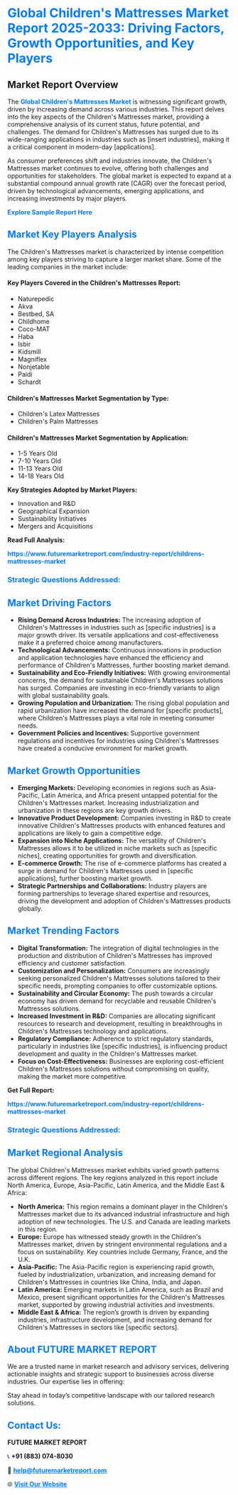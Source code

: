 <h1 style="color: #007BFF;">Global Children's Mattresses Market Report 2025-2033: Driving Factors, Growth Opportunities, and Key Players</h1>

<section id="overview">
<h2>Market Report Overview</h2>
<p>The <a href="https://www.futuremarketreport.com/industry-report/childrens-mattresses-market" style="color: #007BFF; text-decoration: none;"><strong>Global Children's Mattresses Market</strong></a> is witnessing significant growth, driven by increasing demand across various industries. This report delves into the key aspects of the Children's Mattresses market, providing a comprehensive analysis of its current status, future potential, and challenges. The demand for Children's Mattresses has surged due to its wide-ranging applications in industries such as [insert industries], making it a critical component in modern-day [applications].</p>
<p>As consumer preferences shift and industries innovate, the Children's Mattresses market continues to evolve, offering both challenges and opportunities for stakeholders. The global market is expected to expand at a substantial compound annual growth rate (CAGR) over the forecast period, driven by technological advancements, emerging applications, and increasing investments by major players.</p>
</section>

<section id="overview">
<p><a href="https://www.futuremarketreport.com/request-sample/reportId=87166" style="color: #007BFF; text-decoration: none;"><strong>Explore Sample Report Here</strong></a></p>
</section>

<section id="key-players">
<h2 style="color: #007BFF;">Market Key Players Analysis</h2>
<p>The Children's Mattresses market is characterized by intense competition among key players striving to capture a larger market share. Some of the leading companies in the market include:</p>
<h4>Key Players Covered in the Children's Mattresses Report:</h4>
<ul><li>Naturepedic</li><li>Akva</li><li>Bestbed, SA</li><li>Childhome</li><li>Coco-MAT</li><li>Haba</li><li>Isbir</li><li>Kidsmill</li><li>Magniflex</li><li>Nonjetable</li><li>Paidi</li><li>Schardt</li></ul>
<h4>Children's Mattresses Market Segmentation by Type:</h4>
<ul><li>Children&#039;s Latex Mattresses</li><li>Children&#039;s Palm Mattresses</li></ul>

<h4>Children's Mattresses Market Segmentation by Application:</h4>
<ul><li>1-5 Years Old</li><li>7-10 Years Old</li><li>11-13 Years Old</li><li>14-18 Years Old</li></ul>
<p><strong>Key Strategies Adopted by Market Players:</strong></p>
<ul>
<li>Innovation and R&D</li>
<li>Geographical Expansion</li>
<li>Sustainability Initiatives</li>
<li>Mergers and Acquisitions</li>
</ul>
</section>

<section>
<p><strong>Read Full Analysis: </strong></p><a href="https://www.futuremarketreport.com/industry-report/childrens-mattresses-market" style="color: #007BFF; text-decoration: none;"><strong>https://www.futuremarketreport.com/industry-report/childrens-mattresses-market</strong></a>
<h3 style="color: #007BFF;">Strategic Questions Addressed:</h3>
</section>

<section id="driving-factors">
<h2 style="color: #007BFF;">Market Driving Factors</h2>
<ul>
<li><strong>Rising Demand Across Industries:</strong> The increasing adoption of Children's Mattresses in industries such as [specific industries] is a major growth driver. Its versatile applications and cost-effectiveness make it a preferred choice among manufacturers.</li>
<li><strong>Technological Advancements:</strong> Continuous innovations in production and application technologies have enhanced the efficiency and performance of Children's Mattresses, further boosting market demand.</li>
<li><strong>Sustainability and Eco-Friendly Initiatives:</strong> With growing environmental concerns, the demand for sustainable Children's Mattresses solutions has surged. Companies are investing in eco-friendly variants to align with global sustainability goals.</li>
<li><strong>Growing Population and Urbanization:</strong> The rising global population and rapid urbanization have increased the demand for [specific products], where Children's Mattresses plays a vital role in meeting consumer needs.</li>
<li><strong>Government Policies and Incentives:</strong> Supportive government regulations and incentives for industries using Children's Mattresses have created a conducive environment for market growth.</li>
</ul>
</section>

<section id="growth-opportunities">
<h2 style="color: #007BFF;">Market Growth Opportunities</h2>
<ul>
<li><strong>Emerging Markets:</strong> Developing economies in regions such as Asia-Pacific, Latin America, and Africa present untapped potential for the Children's Mattresses market. Increasing industrialization and urbanization in these regions are key growth drivers.</li>
<li><strong>Innovative Product Development:</strong> Companies investing in R&D to create innovative Children's Mattresses products with enhanced features and applications are likely to gain a competitive edge.</li>
<li><strong>Expansion into Niche Applications:</strong> The versatility of Children's Mattresses allows it to be utilized in niche markets such as [specific niches], creating opportunities for growth and diversification.</li>
<li><strong>E-commerce Growth:</strong> The rise of e-commerce platforms has created a surge in demand for Children's Mattresses used in [specific applications], further boosting market growth.</li>
<li><strong>Strategic Partnerships and Collaborations:</strong> Industry players are forming partnerships to leverage shared expertise and resources, driving the development and adoption of Children's Mattresses products globally.</li>
</ul>
</section>

<section id="trending-factors">
<h2 style="color: #007BFF;">Market Trending Factors</h2>
<ul>
<li><strong>Digital Transformation:</strong> The integration of digital technologies in the production and distribution of Children's Mattresses has improved efficiency and customer satisfaction.</li>
<li><strong>Customization and Personalization:</strong> Consumers are increasingly seeking personalized Children's Mattresses solutions tailored to their specific needs, prompting companies to offer customizable options.</li>
<li><strong>Sustainability and Circular Economy:</strong> The push towards a circular economy has driven demand for recyclable and reusable Children's Mattresses solutions.</li>
<li><strong>Increased Investment in R&D:</strong> Companies are allocating significant resources to research and development, resulting in breakthroughs in Children's Mattresses technology and applications.</li>
<li><strong>Regulatory Compliance:</strong> Adherence to strict regulatory standards, particularly in industries like [specific industries], is influencing product development and quality in the Children's Mattresses market.</li>
<li><strong>Focus on Cost-Effectiveness:</strong> Businesses are exploring cost-efficient Children's Mattresses solutions without compromising on quality, making the market more competitive.</li>
</ul>
</section>

<section>
<p><strong>Get Full Report: </strong></p><a href="https://www.futuremarketreport.com/industry-report/childrens-mattresses-market" style="color: #007BFF; text-decoration: none;"><strong>https://www.futuremarketreport.com/industry-report/childrens-mattresses-market</strong></a>
<h3 style="color: #007BFF;">Strategic Questions Addressed:</h3>
</section>


<section id="regional-analysis">
<h2 style="color: #007BFF;">Market Regional Analysis</h2>
<p>The global Children's Mattresses market exhibits varied growth patterns across different regions. The key regions analyzed in this report include North America, Europe, Asia-Pacific, Latin America, and the Middle East & Africa:</p>
<ul>
<li><strong>North America:</strong> This region remains a dominant player in the Children's Mattresses market due to its advanced industrial infrastructure and high adoption of new technologies. The U.S. and Canada are leading markets in this region.</li>
<li><strong>Europe:</strong> Europe has witnessed steady growth in the Children's Mattresses market, driven by stringent environmental regulations and a focus on sustainability. Key countries include Germany, France, and the U.K.</li>
<li><strong>Asia-Pacific:</strong> The Asia-Pacific region is experiencing rapid growth, fueled by industrialization, urbanization, and increasing demand for Children's Mattresses in countries like China, India, and Japan.</li>
<li><strong>Latin America:</strong> Emerging markets in Latin America, such as Brazil and Mexico, present significant opportunities for the Children's Mattresses market, supported by growing industrial activities and investments.</li>
<li><strong>Middle East & Africa:</strong> The region’s growth is driven by expanding industries, infrastructure development, and increasing demand for Children's Mattresses in sectors like [specific sectors].</li>
</ul>
</section>

<footer>
<h2 style="color: #007BFF;">About FUTURE MARKET REPORT</h2>
<p>We are a trusted name in market research and advisory services, delivering actionable insights and strategic support to businesses across diverse industries. Our expertise lies in offering:</p>

<p>Stay ahead in today’s competitive landscape with our tailored research solutions.</p>

<h2 style="color: #007BFF;">Contact Us:</h2>
<p><strong>FUTURE MARKET REPORT</strong></p>
<p>📞 <strong>+91 (883) 074-8030</strong></p>
<p>📧 <strong><a href="mailto:help@futuremarketreport.com" style="color: #007BFF;">help@futuremarketreport.com</a></strong></p>
<p>🌐 <strong><a href="https://www.futuremarketreport.com/" style="color: #007BFF;">Visit Our Website</a></strong></p>
</footer>